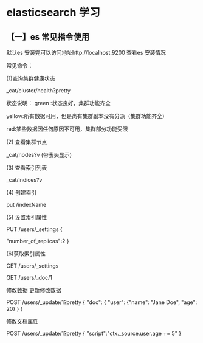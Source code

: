 # elasticsearch 学习

## 【一】es 常见指令使用

默认es 安装完可以访问地址http://localhost:9200 查看es 安装情况

常见命令：

(1)查询集群健康状态

_cat/cluster/health?pretty

状态说明： green :状态良好，集群功能齐全

yellow:所有数据可用，但是尚有集群副本没有分派（集群功能齐全）

red:某些数据因任何原因不可用，集群部分功能受限

(2) 查看集群节点

_cat/nodes?v (带表头显示)

(3)  查看索引列表

_cat/indices?v

(4) 创建索引

put  /indexName

(5) 设置索引属性

PUT /users/_settings 
{

  "number_of_replicas":2
}

(6)获取索引属性

GET /users/_settings

GET /users/_doc/1

修改数据 更新修改数据

POST /users/_update/1?pretty
{
  "doc": { "user": {"name": "Jane Doe", "age": 20} }
}

修改文档属性

POST /users/_update/1?pretty
{
 "script":"ctx._source.user.age += 5"
}

